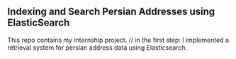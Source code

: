 <h2>Indexing and Search Persian Addresses using ElasticSearch</h2>

This repo contains my internship project. //
in the first step: I implemented a retrieval system for persian address data using Elasticsearch.
